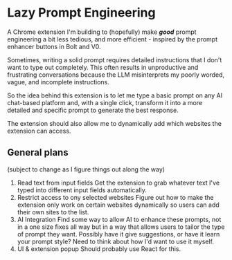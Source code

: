 # Lazy Prompt Engineering

A Chrome extension I'm building to (hopefully) make **_good_** prompt engineering a bit less tedious, and more efficient - inspired by the prompt enhancer buttons in Bolt and V0.

Sometimes, writing a solid prompt requires detailed instructions that I don't want to type out completely. This often results in unproductive and frustrating conversations because the LLM misinterprets my poorly worded, vague, and incomplete instructions.

So the idea behind this extension is to let me type a basic prompt on any AI chat-based platform and, with a single click, transform it into a more detailed and specific prompt to generate the best response. 

The extension should also allow me to dynamically add which websites the extension can access.

## General plans

(subject to change as I figure things out along the way)

1. Read text from input fields
   Get the extension to grab whatever text I've typed into different input fields automatically.
2. Restrict access to ony selected websites
   Figure out how to make the extension only work on certain websites dynamically so users can add their own sites to the list.
3. AI Integration
   Find some way to allow AI to enhance these prompts, not in a one size fixes all way but in a way that allows users to tailor the type of prompt they want. Possibly have it give suggestions, or have it learn your prompt style? Need to think about how I'd want to use it myself.
4. UI & extension popup
   Should probably use React for this.
